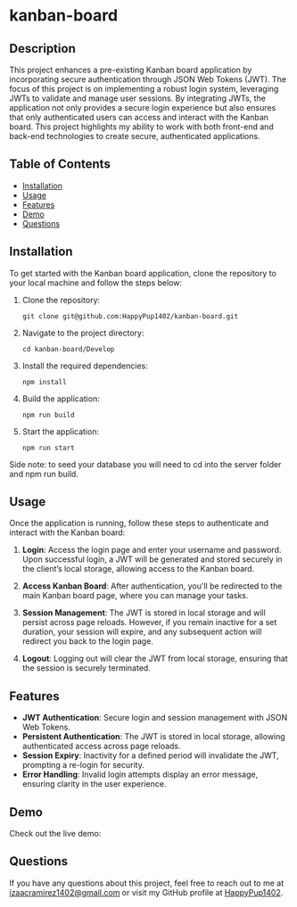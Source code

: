 # kanban-board

## Description

This project enhances a pre-existing Kanban board application by incorporating secure authentication through JSON Web Tokens (JWT). The focus of this project is on implementing a robust login system, leveraging JWTs to validate and manage user sessions. By integrating JWTs, the application not only provides a secure login experience but also ensures that only authenticated users can access and interact with the Kanban board. This project highlights my ability to work with both front-end and back-end technologies to create secure, authenticated applications.

## Table of Contents

- [Installation](#installation)
- [Usage](#usage)
- [Features](#features)
- [Demo](#demo)
- [Questions](#questions)

## Installation

To get started with the Kanban board application, clone the repository to your local machine and follow the steps below:

1. Clone the repository:
    ```
    git clone git@github.com:HappyPup1402/kanban-board.git
    ```

2. Navigate to the project directory:
    ```
    cd kanban-board/Develop
    ```

3. Install the required dependencies:
    ```
    npm install
    ```

4. Build the application:
    ```
    npm run build
    ```

5. Start the application:
    ```
    npm run start
    ```

Side note: to seed your database you will need to cd into the server folder and npm run build.

## Usage

Once the application is running, follow these steps to authenticate and interact with the Kanban board:

1. **Login**: Access the login page and enter your username and password. Upon successful login, a JWT will be generated and stored securely in the client’s local storage, allowing access to the Kanban board.

2. **Access Kanban Board**: After authentication, you'll be redirected to the main Kanban board page, where you can manage your tasks.

3. **Session Management**: The JWT is stored in local storage and will persist across page reloads. However, if you remain inactive for a set duration, your session will expire, and any subsequent action will redirect you back to the login page.

4. **Logout**: Logging out will clear the JWT from local storage, ensuring that the session is securely terminated.

## Features

- **JWT Authentication**: Secure login and session management with JSON Web Tokens.
- **Persistent Authentication**: The JWT is stored in local storage, allowing authenticated access across page reloads.
- **Session Expiry**: Inactivity for a defined period will invalidate the JWT, prompting a re-login for security.
- **Error Handling**: Invalid login attempts display an error message, ensuring clarity in the user experience.

## Demo

Check out the live demo: 

## Questions

If you have any questions about this project, feel free to reach out to me at [izaacramirez1402@gmail.com](mailto:izaacramirez1402@gmail.com) or visit my GitHub profile at [HappyPup1402](https://github.com/HappyPup1402).

